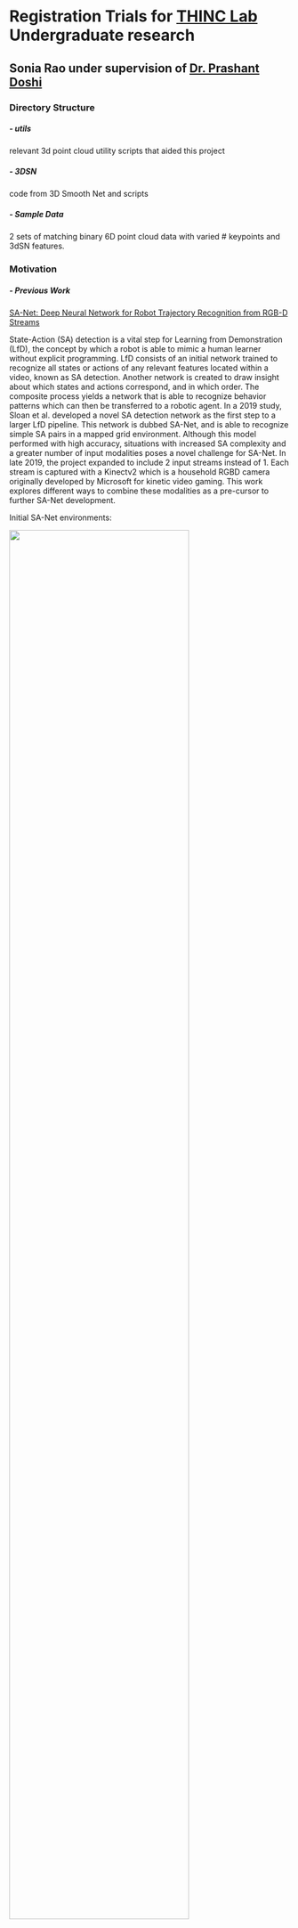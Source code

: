 # Registration Trials for [THINC Lab](http://thinc.cs.uga.edu/) Undergraduate research
## Sonia Rao under supervision of [Dr. Prashant Doshi](https://github.com/pdoshi-edu)

### Directory Structure
##### - utils
relevant 3d point cloud utility scripts that aided this project
##### - 3DSN
code from 3D Smooth Net and scripts
##### - Sample Data
2 sets of matching binary 6D point cloud data with varied # keypoints and 3dSN features.

### Motivation
##### - Previous Work
[SA-Net: Deep Neural Network for Robot Trajectory Recognition from RGB-D Streams](https://arxiv.org/abs/1905.04380)

State-Action (SA) detection is a vital step for Learning from Demonstration (LfD), the concept by which a robot is able to mimic a human learner without explicit programming. LfD consists of an initial network trained to recognize all states or actions of any relevant features located within a video, known as SA detection. Another network is created to draw insight about which states and actions correspond, and in which order. The composite process yields a network that is able to recognize behavior patterns which can then be transferred to a robotic agent. In a 2019 study, Sloan et al. developed a novel SA detection network as the first step to a larger LfD pipeline. This network is dubbed SA-Net, and is able to recognize simple SA pairs in a mapped grid environment. Although this model performed with high accuracy, situations with increased SA complexity and a greater number of input modalities poses a novel challenge for SA-Net. In late 2019, the project expanded to include 2 input streams instead of 1. Each stream is captured with a Kinectv2 which is a household RGBD camera originally developed by Microsoft for kinetic video gaming. This work explores different ways to combine these modalities as a pre-cursor to further SA-Net development. 

Initial SA-Net environments:

<img src="https://github.com/snoiarao/registration_trials/blob/master/imgs/sa0.png" width="80%" height="80%" align="middle">


##### - Multi-modal Fusion
Multimodal fusion is the process by which integration of multiple input modalities yields a more complete input environment. 
We seek to integrate both kinect streams such that future iterations of SA-Net can capture more information about objects in a given video stream. The largest challenge in integrating kinect streams is that the data streams are not associated on any same plane. That is, Kinect A's (x,y,z) depth field does not correspond to Kinect B's (x,y,z) depth field. Hence, without multi-modal fusion, the network would have no way to determine whether the kinects are seeing the same object or two different and identical objects. 
Although fusion research has grown fairly recently with the rise of deep networks, there are three commonly used techniques for multimodal fusion: early fusion, late fusion, and hybrid fusion. Early fusion is the process where multiple streams are combined into one cohesive input prior to any feature learning. Late Fusion is the process by which a network learns features of each input stream separately and independently, and later combines input stream features through matrix operations. Hybrid fusion is a combination of the two where input streams are partly combined prior to feature learning, and further refined after feature learning. 
After examining all three methods, we decided upon early fusion in the interest of modularity between input processing and network development. 

Below is an example of multi-stream fusion. Although each segment represents a different viewpoint, each viewpoint can be combined to contain a more complete view of the scene. 

<img src="https://github.com/snoiarao/registration_trials/blob/master/imgs/asc_0.png" width="50%" height="50%">
<img src="https://github.com/snoiarao/registration_trials/blob/master/imgs/asc_1.png" width="30%" height="30%">

##### - New Task
THINC Lab is developing a novel LfD pipeline in which a robot will be able to perform a pick and place task. Given a conveyor belt scattered with onion of varying quality, the robot will be able to decide the quality of each onion based on visual inspection, and then sort the onions into two bins for 'Good onions' and 'Bad onions' respectively. 

<img src="https://github.com/snoiarao/registration_trials/blob/master/imgs/goodo.jpg" width="20%" height="20%"> <img src="https://github.com/snoiarao/registration_trials/blob/master/imgs/bado.jpg" width="20%" height="20%">
<img src="https://github.com/snoiarao/registration_trials/blob/master/imgs/ambiguouso.jpg" width="50%" height="50%">

### Kinect Setup
Prior to early-fusion trials, I needed to collect two streams of kinect data with each stream adequately capturing a large amount of complex states and actions for the task at hand. Using the Robot Operating System (ROS) module for kinectv2, me and my colleague Farah collected over 50 GB of data to find the optimal kinect locations. 

Examples of data collected:

<img src="https://github.com/snoiarao/registration_trials/blob/master/imgs/kin0.png" width="50%" height="50%"> <img src="https://github.com/snoiarao/registration_trials/blob/master/imgs/kin1.png" width="50%" height="50%">

The data were in .bag file format as per ROS requirements. Each bag file contained frames taken at 33 frames per second which is the hardware maximum. Each frame is in point_cloud format and has an RGB image component and an XYZ depth component. We initially had issues synchronizing the depth and image components for each frame; the kinects would record different amounts of data from each other, and would also record different quantities of image and depth components. To mitigate this issue, we made sure to start recording each stream from different computers, as a single computer did not have the bandwidth to record consistently across both streams. Secondly, we ensured that the frame rate was at its maximum so that the number of images and number of depth frames recorded were close to similar with minimal lag. Because less depth data ends up being recording, due to hardware and operating system limitations, we limit our dataset to depth frames and their corresponding image frames, and disregard all image frames that do not have a depth frame counterpart. As a rough approximation, a 1 minute RGB-D video recorded on both streams would yield about 20-30 image-depth pairs on EACH kinect that were adequately time and scene synchronized. 

I remain unsure whether the synchronization process would be more seamless with different hardware, but we worked with roughly time-space-kinect synchronized data for the project duration. 

##### task and room considerations
To capture critical states, actions, and objects, our data collection must abide by the following:
- all onions on the conveyor belt must be visible by one, both, or a combination of the two streams
- the quality of all onions on the conveyor belt must be determinable by one, both, or a combination of the two streams
- all ranges of the expert's hand must be visible by both streams
- one stream must capture the expert's viewpoint when examining individual onions (hand raised to face)
- the bins or bin region must be visible by one, both, or a combination of the two streams

To address the onion on the conveyor, we place one kinect anywhere between directly in front of the observer to 90 degrees either direction. To address the expert's viewpoint, we place the second camera at varying heights above the expert's left or right shoulder. Below is an example of the shoulder camera's perspective with the image and depth frames overlaid; the camera can see much of the conveyor belt and can also detect possible blemishes when the expert investigates an individual onion closer to their face. 

<img src="https://github.com/snoiarao/registration_trials/blob/master/imgs/exp0.png" width="50%" height="50%">

close-up of blemish:

<img src="https://github.com/snoiarao/registration_trials/blob/master/imgs/exp1.png">

Unfortunately, the workspace we were in posed several physical limitations to data gathering. Primarily, there exists a large pole at the center of the room that obstructs direct view of the conveyor belt. You can see the white space in the above examples is part of the pole, and is highly obstructive. It is possible that the locations we chose will not be optimal for other workspaces. 

### Initial Trials
##### ICP and RANSAC
[ICP](http://ais.informatik.uni-freiburg.de/teaching/ss12/robotics/slides/17-icp.pdf)

##### Deep Methods
Because ICP and RANSAC did not produce very satisfactory results, we moved onto exploring novel deep learning methods. The advantage of deep learning based methods over traditional methods is that, usually, deep networks are able to leverage high dimensional features which can then be used for matching. There are several existing deep networks that convert RGB-D data into high dimensional features which can then be used with matching algorithms such as RANSAC. The primary obstacle to using these methods is that our data is not only unmatched, but both streams are on different coordinate planes. Thus, we need a deep learning algorithm that is able to firstly convert RGB-D data into high-dimensional features, and secondly register those features on the same coordinate system. From there, we can use those features as inputs to RANSAC for a more cohesive early-fused input to the revised SA-Net. 

### 3D Smooth Net Registration
[The Perfect Match: 3D Point Cloud Matching with Smoothed Densities](http://openaccess.thecvf.com/content_CVPR_2019/papers/Gojcic_The_Perfect_Match_3D_Point_Cloud_Matching_With_Smoothed_Densities_CVPR_2019_paper.pdf)
In late 2019, I came across this paper by researchers at ETH Zurich who were working on a similar issue: tackling data registration and RGB-D feature learning simultaneously. Check out the 2019 CVPR paper in the above link for details on their novel method known as 3dSmoothNet. For the remainder of the project, my registration trials revolved around adapting and optimizing 3DSmoothNet for our data.

Due to limited access to a GPU server, I set up 3DSmoothNet on a Google Cloud Platform compute engine instance with Nvidia P100 GPU and 4 CPU cores. Every new user gets a large amount of free GPU credits which was sufficient for the project until I gained access to a regular GPU server. If you don't have GPU access, I recommend [GCP](https://cloud.google.com/compute/docs/gpus). 

The general idea of 3DSmoothNet is that

<img src="https://raw.githubusercontent.com/zgojcic/3DSmoothNet/master/figures/Network.jpg">


Our process to use 3dSN pre-trained model:
1. Collect two streams of RGB-D data that contain varying levels of commonality (anywhere from 20%-80%)
2. Unpack .bag files using ROS
3. Extract time-synchronized data between the two streams (at least 1 pair)
4. Convert point cloud entities into binary point-clouds (default is ASCII)
5. Generate Index files of Key points (see below section)
6. Parametrize using 3dSN SDV 
7. Perform inference via 3dSN pre-trained model
8. Match using RANSAC on high-dim features
9. Obtain translation matrix

Our process to train on top of their pre-trained model:
1. Collect and process data (same as above)
2. Extract at least 30 pairs of time-synchronized pairs across a wide variety of expert motion
3. Manually select key points (see below)
4. Generate index files with keypoints and nearest neighbors
5. Parametrize keypoints using 3DSN SDV
6. Create mapping of keypoints using rough translation matrix
7. Convert mapped parametrized inputs into .tfrecord format
8. Train on top of 3dSN weights
9. Match using RANSAC on inferred high-dim features
10. Obtain refined translation matrix

We will go into more detail below and in utils.

### Generating Key Points and Index Files
##### Random from Common
We first explored generating key points from common sections within points. It was unclear from the 3DSN paper what percentage of either point cloud should correspond, and as such we tried varying levels of keypoints, common regions, and data. I found that having around 80% of common regions between the point clouds yielded optimal keypoints. Our process was as such:
1. Collect data with 80% common region
2. Overlay point clouds and extract common region from each
3. Crop common region of point clouds into two new separate clouds
4. Generate N random points from each cloud
5. Feed into 3dSN 

Because in this case we are only testing using 3dSN's pre-trained model, we are able to use randomly generated keypoints without any mapping function. 3dSN coupled with RANSAC is able to infer the rough correspondances of keypoints without explicit direction. While that's convenient, this method did not perform super well due to scalability issues. 

Our individual point clouds contain over 1 million points. The cropped common region, with 80% similarity, contains anywhere from 500,000 points to 750,000 points. To randomly generate keypoints that have rough correspondences, we would need to generate a vast number of keypoints, likely over 50,000. It is impossible to parametrize and infer even a fraction of that. I tried repeating the process with downsampled clouds, but found that the results suffered. 


##### Manual Selection
Because the keypoints are no longer selected randomly, there is no need to have a vast number of keypoints or an extensive common region. However, I find that having 60% common region was still preferred for our workspace settings. Because our workspace was small, having greater than 40% different regions usually meant that our kinects were angled significantly differently. It is challenging to infer correspondences between matching points if they are visually different. 
Our process was as follows:

1. collect data with >60% common region
2. Use the point picker utility in utils to select key points, quantity of nearest neighbors
3. Repeat for second cloud
4. Turn points into index file
5. feed into 3dSN

I experimented with over 15 levels of nearest neighbors ranging from 2 to 5,000. I find that there's a computational bottleneck with using over 500 nearest neighbors. Additionally with too many keypoints, the RANSAC matching performed poorly since several of the features showed the same points. Usually 50 to 200 nearest neighbors and ~20 keypoints per cloud are sufficient for parametrization and inference. 
  
  <img src="https://github.com/snoiarao/registration_trials/blob/master/imgs/kp0.png"  width="50%" height="50%">
  <img src="https://github.com/snoiarao/registration_trials/blob/master/imgs/kp1.png" width="50%" height="50%">


Testing results using this method were satisactory. The planes visually look very aligned, and important objects (e.g. blemished onion) that were obscured in either cloud seem to be cohesively fused. However, it was still possible for us to obtain better results by training the model using our data. 

### Generating Training Data
##### Translation Matrix Refinement
To update the 3dSN for our data, I needed to collect data and transfer it to .tfrecord format. After corresponding with the authors, I realized that to do so, I need to first generate keypoints for both clouds and second create an explicit mapping of each keypoint to its corresponding match in the other point cloud. The authors of 3dSN used the publically available [3dMatch](http://3dmatch.cs.princeton.edu/) dataset to develop their model and train their weights. This data has over 10,000 pairs of point cloud data and their corresponding ground truth. This poses a unique challenge. I do not have ground truth data, it would be impossible for us to collect ground truth data, and it would take a long time to collect, process, and generate keypoints for enough data to make a sizable difference to the pre-trained model. As such, I used a matrix refinement method to tune the pre-trained model, rather than shape it entirely to our data. 

I started by generating 20 keypoints with 120 nearest neighbors for around 15 corresponding pairs of point clouds. I fed it into 3dSN without modification and obtained a rough translation matrix. The rough matrix can essentially be used to generate mapping of one point cloud to the other. Using the original 20 keypoints with ZERO nearest neighbors, I used the keypoint matching utility to overlay the clouds on the same plane and determine matching points. I then parametrized the points using 3dSN, converted the features into tfrecord using the mapping, and fed it into 3dSN for training. 

I find that training with 20 to 50 keypoints did not significantly alter the visual results, and that using the pre-trained 32-dimensional model is generally sufficient for this task. 

### Results and Future Work
Without ground truth, it's difficult to visually determine the registration accuracy. The data folder includes a .ply file with the most recent registration trial on the same plane. Unfortunately, the onset of COVID shelter-in-place measures stopped me from collecting new data, which I assumed would be part of the project. I began training trials with about 20 pairs of matched data to explore processing techniques. I assumed that I would be able to collect and process more data for training once I had a better idea of what training and evaluation would entail. As such, I never collected more data and it is possible that training on more data would significantly improve results. 

Future work includes:
- Collecting more data showing different state-action pairs
- Using another set of data to test trained model
- Creating a driver program to automatically time-synchronize data from RGB-D video, register data into one plane, and create a new RGB-D video
- Test 3d Object detection methods on registered RGB-D set

### Contact Information
Sonia Rao
soniahrao@gmail.com

Dr. Prashant Doshi
pdoshi@uga.edu

THINC Lab:
http://thinc.cs.uga.edu/

